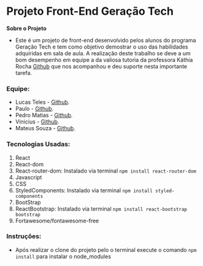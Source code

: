 # Projeto Front-End Geração Tech



<!-- FAZER UMA DESCRIÇÃO SOBRE O PROJETO DO CURSO -->
**Sobre o Projeto** 
-  Este é um projeto de front-end desenvolvido pelos alunos do programa Geração Tech e tem como objetivo demostrar o uso das habilidades adquiridas em sala de aula. A realização deste trabalho se deve a um bom desempenho em equipe a da valiosa tutoria da professora Káthia Rocha [Github](https://github.com/techcomkathia) que nos acompanhou e deu suporte nesta importante tarefa.

<!-- AQUI FICA O NOME DOS PARTICIPANTES DO PROJETO -->
### Equipe:

* Lucas Teles - [Github](https://github.com/magicianLucas).
* Paulo - [Github](https://github.com/paulomtx).
* Pedro Matias - [Github](https://github.com/PedroMatias1998).
* Vinicius - [Github](https://github.com/Vicore123).
* Mateus Souza - [Github](https://github.com/MattSouza14).


### Tecnologias Usadas:
1. React
2. React-dom
3. React-router-dom: Instalado via terminal `npm install react-router-dom`
4. Javascript
5. CSS
6. StyledComponents: Instalado via terminal `npm install styled-components`
7. BootStrap
8. ReactBootstrap: Instalado via terminal `npm install react-bootstrap bootstrap`
9. Fortawesome/fontawesome-free

### Instruções: 
- Após realizar o clone do projeto pelo o terminal execute o comando `npm install` para instalar o node_modules







